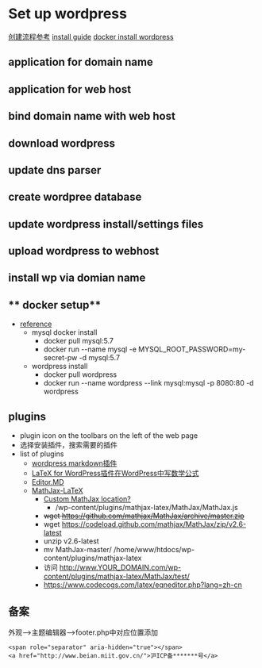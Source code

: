 # Set up  wordpress
[创建流程参考](https://baike.baidu.com/item/WordPress/450615?fr=aladdin)
[install guide](https://wordpress.org/support/article/how-to-install-wordpress/)
[docker install wordpress](https://blog.csdn.net/zsf211/article/details/89765425)

## application for domain name

## application for web host

## bind domain name with web host

## download wordpress

## update dns parser

## create wordpree database

## update wordpress install/settings files

## upload wordpress to webhost

## install wp via domian name

## ** docker setup**
- [reference](https://blog.csdn.net/zsf211/article/details/89765425)
    - mysql docker install
        - docker pull mysql:5.7
        - docker run --name mysql -e MYSQL_ROOT_PASSWORD=my-secret-pw -d mysql:5.7
    - wordpress install
        - docker pull wordpress
        - docker run --name wordpress --link mysql:mysql -p 8080:80 -d wordpress    

## plugins
- plugin icon on the  toolbars on the left of the web page
- 选择安装插件，搜索需要的插件
- list of plugins
    - [wordpress markdown插件](https://www.zhihu.com/question/28276750)
    - [LaTeX for WordPress插件在WordPress中写数学公式](https://www.codelast.com/%E5%8E%9F%E5%88%9B%E7%94%A8latex-for-wordpress%E6%8F%92%E4%BB%B6%E5%9C%A8wordpress%E4%B8%AD%E5%86%99%E6%95%B0%E5%AD%A6%E5%85%AC%E5%BC%8F/)
    - [Editor.MD](https://wordpress.org/plugins/wp-editormd/)
    - [MathJax-LaTeX]()
        - [Custom MathJax location?](https://www.cnblogs.com/ipaomi/p/7682314.html)
            - /wp-content/plugins/mathjax-latex/MathJax/MathJax.js
        - ~~wget https://github.com/mathjax/MathJax/archive/master.zip~~
        -  wget https://codeload.github.com/mathjax/MathJax/zip/v2.6-latest
        - unzip v2.6-latest
        - mv MathJax-master/ /home/www/htdocs/wp-content/plugins/mathjax-latex
        - 访问 http://www.YOUR_DOMAIN.com/wp-content/plugins/mathjax-latex/MathJax/test/
        - https://www.codecogs.com/latex/eqneditor.php?lang=zh-cn

## 备案
外观-->主题编辑器-->footer.php中对应位置添加
```
<span role="separator" aria-hidden="true"></span>
<a href="http://www.beian.miit.gov.cn/">沪ICP备*******号</a> 
```
        